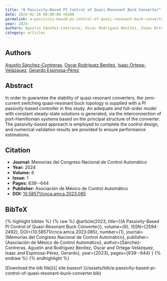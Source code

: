 ```yaml
---
title: "A Passivity-Based PI Control of Quasi-Resonant Buck Converter"
date: 2024-02-20 00:00:00 +0100
permalink: a-passivity-based-pi-control-of-quasi-resonant-buck-converter
year: 2024
authors: Agustín Sánchez-Contreras, Oscar Rodríguez Benítez, Isaac Ortega-Velázquez, Gerardo Espinosa-Pérez
category: articles
---
```

 
## Authors
[Agustín Sánchez-Contreras](authors/agustin-sanchez-contreras), [Oscar Rodríguez Benítez](authors/oscar-rodriguez-benitez), [Isaac Ortega-Velázquez](authors/isaac-ortega-velazquez), [Gerardo Espinosa-Pérez](authors/gerardo-espinosa-perez)
 
## Abstract
In order to guarantee the stability of quasi-resonant converters, the zero-current switching quasi-resonant buck topology is supplied with a PI passivity-based controller in this study. An adequate and full-order model with constant steady-state solutions is generated, via the interconnection of port-Hamiltonian systems based on the principal structure of the converter. The passivity-based approach is employed to complete the control design, and numerical validation results are provided to ensure performance estimations.
 
## Citation
- **Journal:** Memorias del Congreso Nacional de Control Automático
- **Year:** 2024
- **Volume:** 6
- **Issue:** 1
- **Pages:** 639--644
- **Publisher:** Asociación de México de Control Automático
- **DOI:** [10.58571/cnca.amca.2023.085](https://doi.org/10.58571/cnca.amca.2023.085)
 
## BibTeX
{% highlight bibtex %}
{% raw %}
@article{2023,
  title={{A Passivity-Based PI Control of Quasi-Resonant Buck Converter}},
  volume={6},
  ISSN={2594-2492},
  DOI={10.58571/cnca.amca.2023.085},
  number={1},
  journal={Memorias del Congreso Nacional de Control Automático},
  publisher={Asociación de México de Control Automático},
  author={Sánchez-Contreras, Agustín and Rodríguez Benítez, Oscar and Ortega-Velázquez, Isaac and Espinosa-Pérez, Gerardo},
  year={2023},
  pages={639--644}
}
{% endraw %}
{% endhighlight %}
 
[Download the bib file]({{ site.baseurl }}/assets/bib/a-passivity-based-pi-control-of-quasi-resonant-buck-converter.bib)
 
